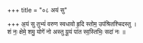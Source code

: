 +++
title = "०८ अयं सु"

+++
अ॒यं सु तुभ्यं॑ वरुण स्वधावो हृ॒दि स्तोम॒ उप॑श्रितश्चिदस्तु ।  
शं नः॒ क्षेमे॒ शमु॒ योगे॑ नो अस्तु यू॒यं पा॑त स्व॒स्तिभिः॒ सदा॑ नः ॥